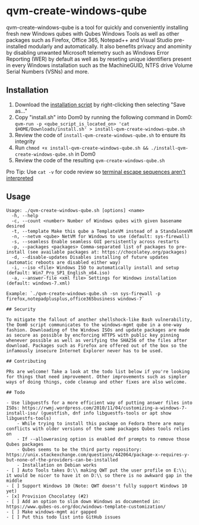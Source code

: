 # qvm-create-windows-qube

qvm-create-windows-qube is a tool for quickly and conveniently installing fresh new Windows qubes with Qubes Windows Tools as well as other packages such as Firefox, Office 365, Notepad++ and Visual Studio pre-installed modularly and automatically. It also benefits privacy and anominity by disabling unwanted Microsoft telemetry such as Windows Error Reporting (WER) by default as well as by reseting unique identifiers present in every Windows installation such as the MachineGUID, NTFS drive Volume Serial Numbers (VSNs) and more.

## Installation

1. Download the [installation script](https://raw.githubusercontent.com/crazyqube/qvm-create-windows-qube/master/install.sh) by right-clicking then selecting "Save as..."
2. Copy "install.sh" into Dom0 by running the following command in Dom0: `qvm-run -p <qube_script_is_located_on> 'cat $HOME/Downloads/install.sh' > install-qvm-create-windows-qube.sh`
3. Review the code of `install-qvm-create-windows-qube.sh` to ensure its integrity
4. Run `chmod +x install-qvm-create-windows-qube.sh && ./install-qvm-create-windows-qube.sh` in Dom0
5. Review the code of the resulting `qvm-create-windows-qube.sh`

Pro Tip: Use `cat -v` for code review so [terminal escape sequences aren't interpreted](https://ma.ttias.be/terminal-escape-sequences-the-new-xss-for-linux-sysadmins/)

## Usage

```
Usage: ./qvm-create-windows-qube.sh [options] <name>
  -h, --help
  -c, --count <number> Number of Windows qubes with given basename desired
  -t, --template Make this qube a TemplateVM instead of a StandaloneVM
  -n, --netvm <qube> NetVM for Windows to use (default: sys-firewall)
  -s, --seamless Enable seamless GUI persistently across restarts
  -p, --packages <packages> Comma-separated list of packages to pre-install (see available packages at: https://chocolatey.org/packages)
  -d, --disable-updates Disables installing of future updates (automatic reboots are disabled either way)
  -i, --iso <file> Windows ISO to automatically install and setup (default: Win7_Pro_SP1_English_x64.iso)
  -a, --answer-file <xml file> Settings for Windows installation (default: windows-7.xml)

Example: `./qvm-create-windows-qube.sh -sn sys-firewall -p firefox,notepadplusplus,office365business windows-7`

## Security

To mitigate the fallout of another shellshock-like Bash vulnerability, the Dom0 script communicates to the windows-mgmt qube in a one-way fashion. Downloading of the Windows ISOs and update packages are made as secure as possible by encforcing HTTPS with public key pinning whenever possible as well as verifying the SHA256 of the files after download. Packages such as Firefox are offered out of the box so the infamously insecure Internet Explorer never has to be used.

## Contributing

PRs are welcome! Take a look at the todo list below if you're looking for things that need improvement. Other improvements such as simpler ways of doing things, code cleanup and other fixes are also welcome.

## Todo

- Use libguestfs for a more efficient way of putting answer files into ISOs: https://rwmj.wordpress.com/2010/11/04/customizing-a-windows-7-install-iso/ (guestfish, dnf info libguestfs-tools or apt show libguestfs-tools)
    - While trying to install this package on Fedora there are many conflicts with older versions of the same packages Qubes tools relies on
    - If --allowerasing option is enabled dnf prompts to remove those Qubes packages
    - Qubes seems to be the third party repository: https://unix.stackexchange.com/questions/442064/package-x-requires-y-but-none-of-the-providers-can-be-installed
    - Installation on Debian works
- [ ] Auto Tools takes D:\\ making QWT put the user profile on E:\\; it would be nicer to have it on D:\\ so there is no awkward gap in the middle
- [ ] Support Windows 10 (Note: QWT doesn't fully support Windows 10 yet)
- [x] Provision Chocolatey (#2)
- [ ] Add an option to slim down Windows as documented in: https://www.qubes-os.org/doc/windows-template-customization/
- [ ] Make windows-mgmt air gapped
- [ ] Put this todo list into GitHub issues
